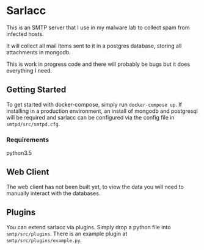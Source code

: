 # Sarlacc

This is an SMTP server that I use in my malware lab to collect spam from infected hosts.

It will collect all mail items sent to it in a postgres database, storing all attachments in mongodb.

This is work in progress code and there will probably be bugs but it does everything I need.


## Getting Started

To get started with docker-compose, simply run `docker-compose up`. If installing in a production environment, an install of mongodb and postgresql will be required and sarlacc can be configured via the config file in `smtpd/src/smtpd.cfg`.

### Requirements

python3.5


## Web Client

The web client has not been built yet, to view the data you will need to manually interact with the databases.


## Plugins

You can extend sarlacc via plugins. Simply drop a python file into `smtp/src/plugins`. There is an example plugin at `smtp/src/plugins/example.py`.
